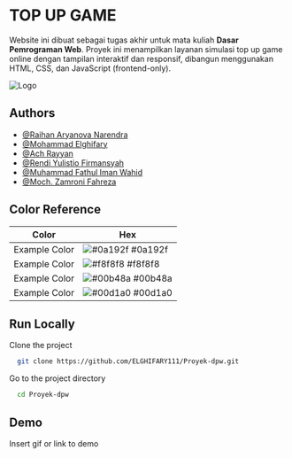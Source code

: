 # TOP UP GAME

Website ini dibuat sebagai tugas akhir untuk mata kuliah **Dasar Pemrograman Web**. Proyek ini menampilkan layanan simulasi top up game online dengan tampilan interaktif dan responsif, dibangun menggunakan HTML, CSS, dan JavaScript (frontend-only).

![Logo](https://dev-to-uploads.s3.amazonaws.com/uploads/articles/th5xamgrr6se0x5ro4g6.png)

## Authors

- [@Raihan Aryanova Narendra](https://www.github.com/ELGHIFARY111)
- [@Mohammad Elghifary](https://www.github.com/ELGHIFARY111)
- [@Ach Rayyan](https://www.github.com/ACH-Rayyan)
- [@Rendi Yulistio Firmansyah](https://www.github.com/lucathy-475)
- [@Muhammad Fathul Iman Wahid](https://www.github.com/Roti18)
- [@Moch. Zamroni Fahreza](https://www.github.com/Roti18)

## Color Reference

| Color         | Hex                                                              |
| ------------- | ---------------------------------------------------------------- |
| Example Color | ![#0a192f](https://via.placeholder.com/10/0a192f?text=+) #0a192f |
| Example Color | ![#f8f8f8](https://via.placeholder.com/10/f8f8f8?text=+) #f8f8f8 |
| Example Color | ![#00b48a](https://via.placeholder.com/10/00b48a?text=+) #00b48a |
| Example Color | ![#00d1a0](https://via.placeholder.com/10/00b48a?text=+) #00d1a0 |

## Run Locally

Clone the project

```bash
  git clone https://github.com/ELGHIFARY111/Proyek-dpw.git
```

Go to the project directory

```bash
  cd Proyek-dpw
```

## Demo

Insert gif or link to demo
